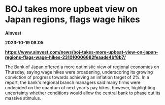 # BOJ takes more upbeat view on Japan regions, flags wage hikes
**AInvest**

**2023-10-19 08:05**

**https://www.ainvest.com/news/boj-takes-more-upbeat-view-on-japan-regions-flags-wage-hikes-231010006682feaade4bf8b7/**

The Bank of Japan offered a more optimistic view of regional economies on Thursday, saying wage hikes were broadening, underscoring its growing conviction of progress towards achieving an inflation target of 2%. In a report, the bank's regional branch managers said many firms were undecided on the quantum of next year's pay hikes, however, highlighting uncertainty whether conditions would allow the central bank to phase out its massive stimulus.